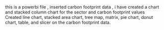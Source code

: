this is a powerbi file ,
inserted carbon footprint data , 
i have created a chart and
stacked column chart for the sector and carbon footprint values
Created line chart, stacked area chart, tree map, matrix, pie chart, donut chart, table, and slicer on the carbon footprint data.
